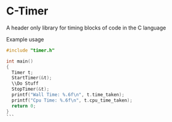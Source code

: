 # C-Timer
A header only library for timing blocks of code in the C language


Example usage
````C
#include "timer.h"

int main()
{
  Timer t;
  StartTimer(&t);
  \\Do Stuff
  StopTimer(&t);
  printf("Wall Time: %.6f\n", t.time_taken);
  printf("Cpu Time: %.6f\n", t.cpu_time_taken);
  return 0;
}
```
